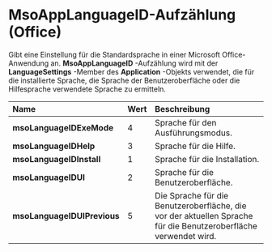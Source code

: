 
# MsoAppLanguageID-Aufzählung (Office)

Gibt eine Einstellung für die Standardsprache in einer Microsoft Office-Anwendung an.  **MsoAppLanguageID** -Aufzählung wird mit der **LanguageSettings** -Member des **Application** -Objekts verwendet, die für die installierte Sprache, die Sprache der Benutzeroberfläche oder die Hilfesprache verwendete Sprache zu ermitteln.



|**Name**|**Wert**|**Beschreibung**|
|:-----|:-----|:-----|
|**msoLanguageIDExeMode**|4|Sprache für den Ausführungsmodus.|
|**msoLanguageIDHelp**|3|Sprache für die Hilfe.|
|**msoLanguageIDInstall**|1|Sprache für die Installation.|
|**msoLanguageIDUI**|2|Sprache für die Benutzeroberfläche.|
|**msoLanguageIDUIPrevious**|5|Die Sprache für die Benutzeroberfläche, die vor der aktuellen Sprache für die Benutzeroberfläche verwendet wird.|
